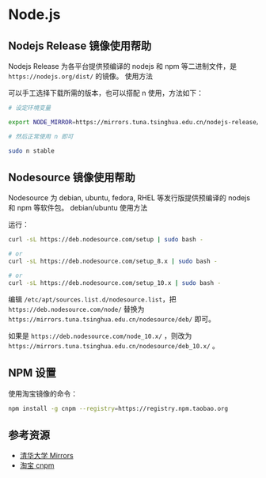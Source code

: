 # Node.js

## Nodejs Release 镜像使用帮助

Nodejs Release 为各平台提供预编译的 nodejs 和 npm 等二进制文件，是 `https://nodejs.org/dist/` 的镜像。
使用方法

可以手工选择下载所需的版本，也可以搭配 n 使用，方法如下：

```bash
# 设定环境变量

export NODE_MIRROR=https://mirrors.tuna.tsinghua.edu.cn/nodejs-release/

# 然后正常使用 n 即可

sudo n stable
```

## Nodesource 镜像使用帮助

Nodesource 为 debian, ubuntu, fedora, RHEL 等发行版提供预编译的 nodejs 和 npm 等软件包。
debian/ubuntu 使用方法

运行：

```bash
curl -sL https://deb.nodesource.com/setup | sudo bash -

# or
curl -sL https://deb.nodesource.com/setup_8.x | sudo bash -

# or
curl -sL https://deb.nodesource.com/setup_10.x | sudo bash -
```

编辑 `/etc/apt/sources.list.d/nodesource.list`，把 `https://deb.nodesource.com/node/` 替换为 `https://mirrors.tuna.tsinghua.edu.cn/nodesource/deb/` 即可。

如果是 `https://deb.nodesource.com/node_10.x/` ，则改为 `https://mirrors.tuna.tsinghua.edu.cn/nodesource/deb_10.x/` 。

## NPM 设置

使用淘宝镜像的命令：

```bash
npm install -g cnpm --registry=https://registry.npm.taobao.org
```

## 参考资源

- [清华大学 Mirrors](https://mirrors.tuna.tsinghua.edu.cn/help/nodejs-release/)
- [淘宝 cnpm](https://npm.taobao.org/)
